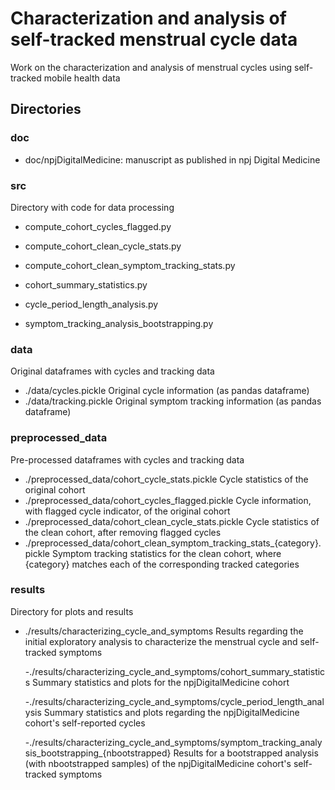 # Characterization and analysis of self-tracked menstrual cycle data

Work on the characterization and analysis of menstrual cycles using self-tracked mobile health data

## Directories

### doc

- doc/npjDigitalMedicine: manuscript as published in npj Digital Medicine

### src

Directory with code for data processing

- compute_cohort_cycles_flagged.py

- compute_cohort_clean_cycle_stats.py

- compute_cohort_clean_symptom_tracking_stats.py

- cohort_summary_statistics.py

- cycle_period_length_analysis.py

- symptom_tracking_analysis_bootstrapping.py

### data

Original dataframes with cycles and tracking data
- ./data/cycles.pickle
    Original cycle information (as pandas dataframe)
- ./data/tracking.pickle
    Original symptom tracking information (as pandas dataframe)

### preprocessed_data

Pre-processed dataframes with cycles and tracking data

- ./preprocessed_data/cohort_cycle_stats.pickle
    Cycle statistics of the original cohort
- ./preprocessed_data/cohort_cycles_flagged.pickle
    Cycle information, with flagged cycle indicator, of the original cohort
- ./preprocessed_data/cohort_clean_cycle_stats.pickle
    Cycle statistics of the clean cohort, after removing flagged cycles
- ./preprocessed_data/cohort_clean_symptom_tracking_stats_{category}.pickle
    Symptom tracking statistics for the clean cohort, where {category} matches each of the corresponding tracked categories

### results

Directory for plots and results

- ./results/characterizing_cycle_and_symptoms
    Results regarding the initial exploratory analysis to characterize the menstrual cycle and self-tracked symptoms
    
    -./results/characterizing_cycle_and_symptoms/cohort_summary_statistics
        Summary statistics and plots for the npjDigitalMedicine cohort

    -./results/characterizing_cycle_and_symptoms/cycle_period_length_analysis
        Summary statistics and plots regarding the npjDigitalMedicine cohort's self-reported cycles

    -./results/characterizing_cycle_and_symptoms/symptom_tracking_analysis_bootstrapping_{nbootstrapped}
        Results for a bootstrapped analysis (with nbootstrapped samples) of the npjDigitalMedicine cohort's self-tracked symptoms 
